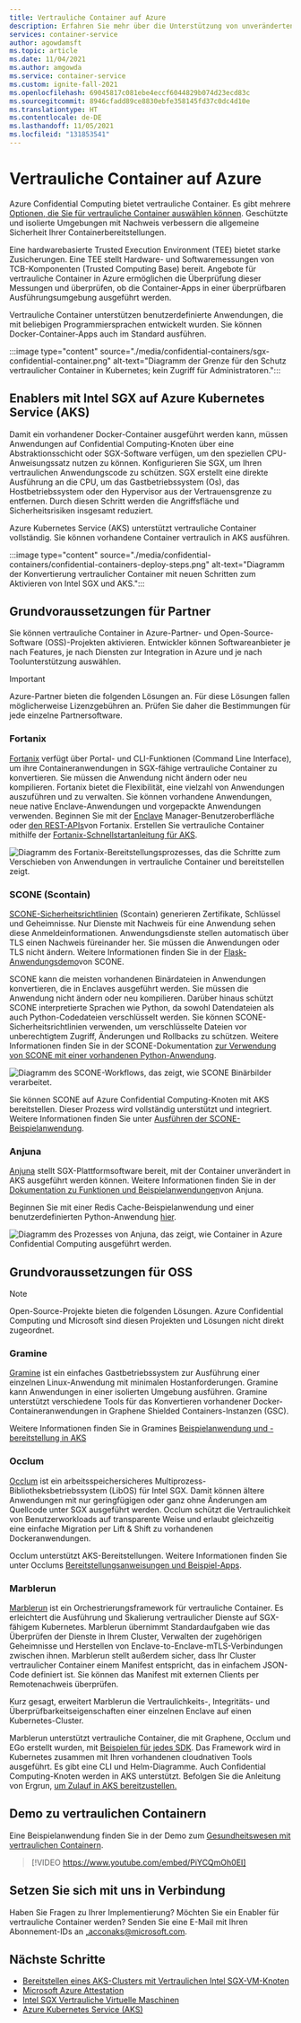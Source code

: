 ```yaml
---
title: Vertrauliche Container auf Azure
description: Erfahren Sie mehr über die Unterstützung von unveränderten Containern in vertraulichen Containern.
services: container-service
author: agowdamsft
ms.topic: article
ms.date: 11/04/2021
ms.author: amgowda
ms.service: container-service
ms.custom: ignite-fall-2021
ms.openlocfilehash: 69045817c081ebe4eccf6044829b074d23ecd83c
ms.sourcegitcommit: 8946cfadd89ce8830ebfe358145fd37c0dc4d10e
ms.translationtype: HT
ms.contentlocale: de-DE
ms.lasthandoff: 11/05/2021
ms.locfileid: "131853541"
---
```

# <a name="confidential-containers-on-azure"></a>Vertrauliche Container auf Azure

Azure Confidential Computing bietet vertrauliche Container. Es gibt mehrere [Optionen, die Sie für vertrauliche Container auswählen können](choose-confidential-containers-offerings.md). Geschützte und isolierte Umgebungen mit Nachweis verbessern die allgemeine Sicherheit Ihrer Containerbereitstellungen. 

Eine hardwarebasierte Trusted Execution Environment (TEE) bietet starke Zusicherungen. Eine TEE stellt Hardware- und Softwaremessungen von TCB-Komponenten (Trusted Computing Base) bereit. Angebote für vertrauliche Container in Azure ermöglichen die Überprüfung dieser Messungen und überprüfen, ob die Container-Apps in einer überprüfbaren Ausführungsumgebung ausgeführt werden.

Vertrauliche Container unterstützen benutzerdefinierte Anwendungen, die mit beliebigen Programmiersprachen entwickelt wurden. Sie können Docker-Container-Apps auch im Standard ausführen.

:::image type="content" source="./media/confidential-containers/sgx-confidential-container.png" alt-text="Diagramm der Grenze für den Schutz vertraulicher Container in Kubernetes; kein Zugriff für Administratoren.":::

## <a name="enablers-with-intel-sgx-on-azure-kubernetes-serviceaks"></a>Enablers mit Intel SGX auf Azure Kubernetes Service (AKS)

 Damit ein vorhandener Docker-Container ausgeführt werden kann, müssen Anwendungen auf Confidential Computing-Knoten über eine Abstraktionsschicht oder SGX-Software verfügen, um den speziellen CPU-Anweisungssatz nutzen zu können. Konfigurieren Sie SGX, um Ihren vertraulichen Anwendungscode zu schützen. SGX erstellt eine direkte Ausführung an die CPU, um das Gastbetriebssystem (Os), das Hostbetriebssystem oder den Hypervisor aus der Vertrauensgrenze zu entfernen. Durch diesen Schritt werden die Angriffsfläche und Sicherheitsrisiken insgesamt reduziert.

Azure Kubernetes Service (AKS) unterstützt vertrauliche Container vollständig. Sie können vorhandene Container vertraulich in AKS ausführen.

:::image type="content" source="./media/confidential-containers/confidential-containers-deploy-steps.png" alt-text="Diagramm der Konvertierung vertraulicher Container mit neuen Schritten zum Aktivieren von Intel SGX und AKS.":::

## <a name="partner-enablers"></a>Grundvoraussetzungen für Partner

Sie können vertrauliche Container in Azure-Partner- und Open-Source-Software (OSS)-Projekten aktivieren. Entwickler können Softwareanbieter je nach Features, je nach Diensten zur Integration in Azure und je nach Toolunterstützung auswählen. 

> [!IMPORTANT]
> Azure-Partner bieten die folgenden Lösungen an. Für diese Lösungen fallen möglicherweise Lizenzgebühren an. Prüfen Sie daher die Bestimmungen für jede einzelne Partnersoftware. 

### <a name="fortanix"></a>Fortanix

[Fortanix](https://www.fortanix.com/) verfügt über Portal- und CLI-Funktionen (Command Line Interface), um ihre Containeranwendungen in SGX-fähige vertrauliche Container zu konvertieren. Sie müssen die Anwendung nicht ändern oder neu kompilieren. Fortanix bietet die Flexibilität, eine vielzahl von Anwendungen auszuführen und zu verwalten. Sie können vorhandene Anwendungen, neue native Enclave-Anwendungen und vorgepackte Anwendungen verwenden. Beginnen Sie mit der [Enclave](https://em.fortanix.com/) Manager-Benutzeroberfläche oder [den REST-APIs](https://www.fortanix.com/api/em/)von Fortanix. Erstellen Sie vertrauliche Container mithilfe der [Fortanix-Schnellstartanleitung für AKS](https://support.fortanix.com/hc/en-us/articles/360049658291-Fortanix-Confidential-Container-on-Azure-Kubernetes-Service).

![Diagramm des Fortanix-Bereitstellungsprozesses, das die Schritte zum Verschieben von Anwendungen in vertrauliche Container und bereitstellen zeigt.](./media/confidential-containers/fortanix-confidential-containers-flow.png)

### <a name="scone-scontain"></a>SCONE (Scontain)

[SCONE-Sicherheitsrichtlinien](https://scontain.com/) (Scontain) generieren Zertifikate, Schlüssel und Geheimnisse. Nur Dienste mit Nachweis für eine Anwendung sehen diese Anmeldeinformationen. Anwendungsdienste stellen automatisch über TLS einen Nachweis füreinander her. Sie müssen die Anwendungen oder TLS nicht ändern. Weitere Informationen finden Sie in der [Flask-Anwendungsdemo](https://sconedocs.github.io/flask_demo/)von SCONE.

SCONE kann die meisten vorhandenen Binärdateien in Anwendungen konvertieren, die in Enclaves ausgeführt werden. Sie müssen die Anwendung nicht ändern oder neu kompilieren. Darüber hinaus schützt SCONE interpretierte Sprachen wie Python, da sowohl Datendateien als auch Python-Codedateien verschlüsselt werden. Sie können SCONE-Sicherheitsrichtlinien verwenden, um verschlüsselte Dateien vor unberechtigtem Zugriff, Änderungen und Rollbacks zu schützen. Weitere Informationen finden Sie in der SCONE-Dokumentation [zur Verwendung von SCONE mit einer vorhandenen Python-Anwendung](https://sconedocs.github.io/sconify_image/).

![Diagramm des SCONE-Workflows, das zeigt, wie SCONE Binärbilder verarbeitet.](./media/confidential-containers/scone-workflow.png)

Sie können SCONE auf Azure Confidential Computing-Knoten mit AKS bereitstellen. Dieser Prozess wird vollständig unterstützt und integriert. Weitere Informationen finden Sie unter [Ausführen der SCONE-Beispielanwendung](https://sconedocs.github.io/aks/).

### <a name="anjuna"></a>Anjuna

[Anjuna](https://www.anjuna.io/) stellt SGX-Plattformsoftware bereit, mit der Container unverändert in AKS ausgeführt werden können. Weitere Informationen finden Sie in der [Dokumentation zu Funktionen und Beispielanwendungen](https://www.anjuna.io/microsoft-azure-confidential-computing-aks-lp)von Anjuna.

Beginnen Sie mit einer Redis Cache-Beispielanwendung und einer benutzerdefinierten Python-Anwendung [hier](https://www.anjuna.io/microsoft-azure-confidential-computing-aks-lp).

![Diagramm des Prozesses von Anjuna, das zeigt, wie Container in Azure Confidential Computing ausgeführt werden.](media/confidential-containers/anjuna-process-flow.png)

## <a name="oss-enablers"></a>Grundvoraussetzungen für OSS

> [!NOTE]
> Open-Source-Projekte bieten die folgenden Lösungen. Azure Confidential Computing und Microsoft sind diesen Projekten und Lösungen nicht direkt zugeordnet.  

### <a name="gramine"></a>Gramine

[Gramine](https://grapheneproject.io/) ist ein einfaches Gastbetriebssystem zur Ausführung einer einzelnen Linux-Anwendung mit minimalen Hostanforderungen. Gramine kann Anwendungen in einer isolierten Umgebung ausführen. Gramine unterstützt verschiedene Tools für das Konvertieren vorhandener Docker-Containeranwendungen in Graphene Shielded Containers-Instanzen (GSC).

Weitere Informationen finden Sie in Gramines [Beispielanwendung und -bereitstellung in AKS](https://graphene.readthedocs.io/en/latest/cloud-deployment.html#azure-kubernetes-service-aks)

### <a name="occlum"></a>Occlum

[Occlum](https://occlum.io/) ist ein arbeitsspeichersicheres Multiprozess-Bibliotheksbetriebssystem (LibOS) für Intel SGX. Damit können ältere Anwendungen mit nur geringfügigen oder ganz ohne Änderungen am Quellcode unter SGX ausgeführt werden. Occlum schützt die Vertraulichkeit von Benutzerworkloads auf transparente Weise und erlaubt gleichzeitig eine einfache Migration per Lift & Shift zu vorhandenen Dockeranwendungen.

Occlum unterstützt AKS-Bereitstellungen. Weitere Informationen finden Sie unter Occlums [Bereitstellungsanweisungen und Beispiel-Apps](https://github.com/occlum/occlum/blob/master/docs/azure_aks_deployment_guide.md).

### <a name="marblerun"></a>Marblerun

[Marblerun](https://marblerun.sh/) ist ein Orchestrierungsframework für vertrauliche Container. Es erleichtert die Ausführung und Skalierung vertraulicher Dienste auf SGX-fähigem Kubernetes. Marblerun übernimmt Standardaufgaben wie das Überprüfen der Dienste in Ihrem Cluster, Verwalten der zugehörigen Geheimnisse und Herstellen von Enclave-to-Enclave-mTLS-Verbindungen zwischen ihnen. Marblerun stellt außerdem sicher, dass Ihr Cluster vertraulicher Container einem Manifest entspricht, das in einfachem JSON-Code definiert ist. Sie können das Manifest mit externen Clients per Remotenachweis überprüfen.

Kurz gesagt, erweitert Marblerun die Vertraulichkeits-, Integritäts- und Überprüfbarkeitseigenschaften einer einzelnen Enclave auf einen Kubernetes-Cluster.

Marblerun unterstützt vertrauliche Container, die mit Graphene, Occlum und EGo erstellt wurden, mit [Beispielen für jedes SDK](https://docs.edgeless.systems/marblerun/#/examples?id=examples). Das Framework wird in Kubernetes zusammen mit Ihren vorhandenen cloudnativen Tools ausgeführt. Es gibt eine CLI und Helm-Diagramme. Auch Confidential Computing-Knoten werden in AKS unterstützt. Befolgen Sie die Anleitung von Ergrun, [um Zulauf in AKS bereitzustellen.](https://docs.edgeless.systems/marblerun/#/deployment/cloud?id=cloud-deployment)

## <a name="confidential-containers-demo"></a>Demo zu vertraulichen Containern

Eine Beispielanwendung finden Sie in der Demo zum [Gesundheitswesen mit vertraulichen Containern](https://github.com/Azure-Samples/confidential-container-samples/blob/main/confidential-healthcare-scone-confinf-onnx/README.md). 

> [!VIDEO https://www.youtube.com/embed/PiYCQmOh0EI]


## <a name="get-in-touch"></a>Setzen Sie sich mit uns in Verbindung

Haben Sie Fragen zu Ihrer Implementierung? Möchten Sie ein Enabler für vertrauliche Container werden? Senden Sie eine E-Mail mit Ihren Abonnement-IDs an „<acconaks@microsoft.com>.

## <a name="next-steps"></a>Nächste Schritte

- [Bereitstellen eines AKS-Clusters mit Vertraulichen Intel SGX-VM-Knoten](./confidential-enclave-nodes-aks-get-started.md)
- [Microsoft Azure Attestation](../attestation/overview.md)
- [Intel SGX Vertrauliche Virtuelle Maschinen](virtual-machine-solutions-sgx.md)
- [Azure Kubernetes Service (AKS)](../aks/intro-kubernetes.md)
